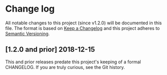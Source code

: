 <!--
# This file is part of the doubledog-openssh Puppet module.
# Copyright 2018 John Florian
# SPDX-License-Identifier: GPL-3.0-or-later

Template

## [VERSION] DATE/WIP
### Added
### Changed
### Deprecated
### Removed
### Fixed
### Security

-->

# Change log

All notable changes to this project (since v1.2.0) will be documented in this file.  The format is based on [Keep a Changelog](http://keepachangelog.com/en/1.0.0/) and this project adheres to [Semantic Versioning](http://semver.org).

## [1.2.0 and prior] 2018-12-15

This and prior releases predate this project's keeping of a formal CHANGELOG.  If you are truly curious, see the Git history.
